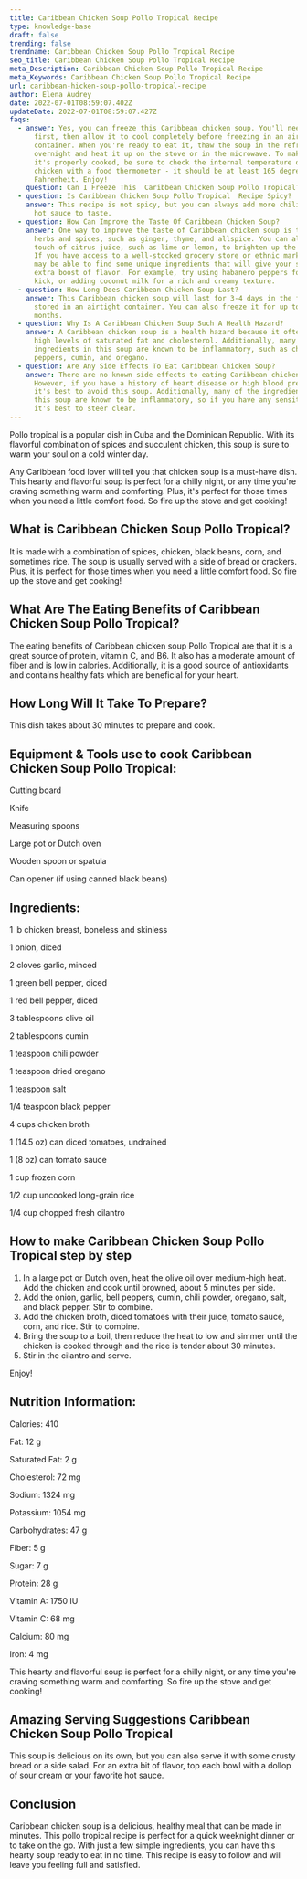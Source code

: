 ```yaml
---
title: Caribbean Chicken Soup Pollo Tropical Recipe
type: knowledge-base
draft: false
trending: false
trendname: Caribbean Chicken Soup Pollo Tropical Recipe
seo_title: Caribbean Chicken Soup Pollo Tropical Recipe
meta_Description: Caribbean Chicken Soup Pollo Tropical Recipe
meta_Keywords: Caribbean Chicken Soup Pollo Tropical Recipe
url: caribbean-hicken-soup-pollo-tropical-recipe
author: Elena Audrey
date: 2022-07-01T08:59:07.402Z
updateDate: 2022-07-01T08:59:07.427Z
faqs:
  - answer: Yes, you can freeze this Caribbean chicken soup. You'll need to cook it
      first, then allow it to cool completely before freezing in an airtight
      container. When you're ready to eat it, thaw the soup in the refrigerator
      overnight and heat it up on the stove or in the microwave. To make sure
      it's properly cooked, be sure to check the internal temperature of the
      chicken with a food thermometer - it should be at least 165 degrees
      Fahrenheit. Enjoy!
    question: Can I Freeze This  Caribbean Chicken Soup Pollo Tropical?
  - question: Is Caribbean Chicken Soup Pollo Tropical  Recipe Spicy?
    answer: This recipe is not spicy, but you can always add more chili powder or
      hot sauce to taste.
  - question: How Can Improve the Taste Of Caribbean Chicken Soup?
    answer: One way to improve the taste of Caribbean chicken soup is to use fresh
      herbs and spices, such as ginger, thyme, and allspice. You can also add a
      touch of citrus juice, such as lime or lemon, to brighten up the flavor.
      If you have access to a well-stocked grocery store or ethnic market, you
      may be able to find some unique ingredients that will give your soup an
      extra boost of flavor. For example, try using habanero peppers for a spicy
      kick, or adding coconut milk for a rich and creamy texture.
  - question: How Long Does Caribbean Chicken Soup Last?
    answer: This Caribbean chicken soup will last for 3-4 days in the fridge when
      stored in an airtight container. You can also freeze it for up to 2
      months.
  - question: Why Is A Caribbean Chicken Soup Such A Health Hazard?
    answer: A Caribbean chicken soup is a health hazard because it often contains
      high levels of saturated fat and cholesterol. Additionally, many of the
      ingredients in this soup are known to be inflammatory, such as chili
      peppers, cumin, and oregano.
  - question: Are Any Side Effects To Eat Caribbean Chicken Soup?
    answer: There are no known side effects to eating Caribbean chicken soup.
      However, if you have a history of heart disease or high blood pressure,
      it's best to avoid this soup. Additionally, many of the ingredients in
      this soup are known to be inflammatory, so if you have any sensitivities,
      it's best to steer clear.
---
```

Pollo tropical is a popular dish in Cuba and the Dominican Republic. With its flavorful combination of spices and succulent chicken, this soup is sure to warm your soul on a cold winter day.

Any Caribbean food lover will tell you that chicken soup is a must-have dish. This hearty and flavorful soup is perfect for a chilly night, or any time you're craving something warm and comforting. Plus, it's perfect for those times when you need a little comfort food. So fire up the stove and get cooking!

## What is Caribbean Chicken Soup Pollo Tropical?


It is made with a combination of spices, chicken, black beans, corn, and sometimes rice. The soup is usually served with a side of bread or crackers. Plus, it is perfect for those times when you need a little comfort food. So fire up the stove and get cooking!

## **What Are The  Eating Benefits of Caribbean Chicken Soup Pollo Tropical?**


The eating benefits of Caribbean chicken soup Pollo Tropical are that it is a great source of protein, vitamin C, and B6. It also has a moderate amount of fiber and is low in calories. Additionally, it is a good source of antioxidants and contains healthy fats which are beneficial for your heart.

## **How Long Will It Take To Prepare?**


This dish takes about 30 minutes to prepare and cook.

## **Equipment & Tools use to cook Caribbean Chicken  Soup Pollo Tropical:**


 Cutting board 

Knife

Measuring spoons

Large pot or Dutch oven 

Wooden spoon or spatula

Can opener (if using canned black beans)

## **Ingredients:**


1 lb chicken breast, boneless and skinless

1 onion, diced

2 cloves garlic, minced

1 green bell pepper, diced

1 red bell pepper, diced

3 tablespoons olive oil

2 tablespoons cumin

1 teaspoon chili powder

1 teaspoon dried oregano

1 teaspoon salt

1/4 teaspoon black pepper

4 cups chicken broth

1 (14.5 oz) can diced tomatoes, undrained

1 (8 oz) can tomato sauce

1 cup frozen corn

1/2 cup uncooked long-grain rice

1/4 cup chopped fresh cilantro

## **How to make Caribbean Chicken Soup Pollo Tropical step by step** 

1. In a large pot or Dutch oven, heat the olive oil over medium-high heat. Add the chicken and cook until browned, about 5 minutes per side.
2. Add the onion, garlic, bell peppers, cumin, chili powder, oregano, salt, and black pepper. Stir to combine.
3. Add the chicken broth, diced tomatoes with their juice, tomato sauce, corn, and rice. Stir to combine.
4. Bring the soup to a boil, then reduce the heat to low and simmer until the chicken is cooked through and the rice is tender about 30 minutes.
5. Stir in the cilantro and serve.

Enjoy!

## **Nutrition Information:**


Calories: 410

Fat: 12 g

Saturated Fat: 2 g

Cholesterol: 72 mg

Sodium: 1324 mg

Potassium: 1054 mg

Carbohydrates: 47 g

Fiber: 5 g 

Sugar: 7 g 

Protein: 28 g 

Vitamin A: 1750 IU 

Vitamin C: 68 mg 

Calcium: 80 mg 

Iron: 4 mg

This hearty and flavorful soup is perfect for a chilly night, or any time you're craving something warm and comforting. So fire up the stove and get cooking!

## **Amazing Serving Suggestions  Caribbean Chicken Soup Pollo Tropical**


This soup is delicious on its own, but you can also serve it with some crusty bread or a side salad. For an extra bit of flavor, top each bowl with a dollop of sour cream or your favorite hot sauce.

## **Conclusion**


Caribbean chicken soup is a delicious, healthy meal that can be made in minutes. This pollo tropical recipe is perfect for a quick weeknight dinner or to take on the go. With just a few simple ingredients, you can have this hearty soup ready to eat in no time. This recipe is easy to follow and will leave you feeling full and satisfied.